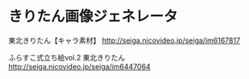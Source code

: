 # きりたん画像ジェネレータ

東北きりたん【キャラ素材】
<http://seiga.nicovideo.jp/seiga/im6167817>

ふらすこ式立ち絵vol.2 東北きりたん
<http://seiga.nicovideo.jp/seiga/im6447064>
